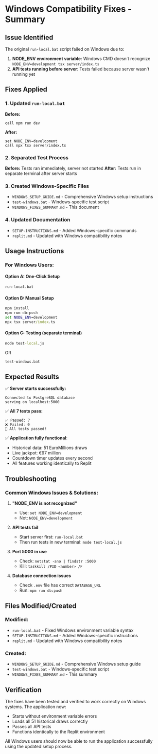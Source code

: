 # Windows Compatibility Fixes - Summary

## Issue Identified
The original `run-local.bat` script failed on Windows due to:
1. **NODE_ENV environment variable**: Windows CMD doesn't recognize `NODE_ENV=development tsx server/index.ts`
2. **API tests running before server**: Tests failed because server wasn't running yet

## Fixes Applied

### 1. Updated `run-local.bat`
**Before:**
```batch
call npm run dev
```

**After:**
```batch
set NODE_ENV=development
call npx tsx server/index.ts
```

### 2. Separated Test Process
**Before:** Tests ran immediately, server not started
**After:** Tests run in separate terminal after server starts

### 3. Created Windows-Specific Files
- `WINDOWS_SETUP_GUIDE.md` - Comprehensive Windows setup instructions
- `test-windows.bat` - Windows-specific test script
- `WINDOWS_FIXES_SUMMARY.md` - This document

### 4. Updated Documentation
- `SETUP-INSTRUCTIONS.md` - Added Windows-specific commands
- `replit.md` - Updated with Windows compatibility notes

## Usage Instructions

### For Windows Users:

#### Option A: One-Click Setup
```cmd
run-local.bat
```

#### Option B: Manual Setup
```cmd
npm install
npm run db:push
set NODE_ENV=development
npx tsx server/index.ts
```

#### Option C: Testing (separate terminal)
```cmd
node test-local.js
```
OR
```cmd
test-windows.bat
```

## Expected Results

✅ **Server starts successfully:**
```
Connected to PostgreSQL database
serving on localhost:5000
```

✅ **All 7 tests pass:**
```
✅ Passed: 7
❌ Failed: 0
🎉 All tests passed!
```

✅ **Application fully functional:**
- Historical data: 51 EuroMillions draws
- Live jackpot: €97 million
- Countdown timer updates every second
- All features working identically to Replit

## Troubleshooting

### Common Windows Issues & Solutions:

1. **"NODE_ENV is not recognized"**
   - Use: `set NODE_ENV=development`
   - Not: `NODE_ENV=development`

2. **API tests fail**
   - Start server first: `run-local.bat`
   - Then run tests in new terminal: `node test-local.js`

3. **Port 5000 in use**
   - Check: `netstat -ano | findstr :5000`
   - Kill: `taskkill /PID <number> /F`

4. **Database connection issues**
   - Check `.env` file has correct `DATABASE_URL`
   - Run: `npm run db:push`

## Files Modified/Created

### Modified:
- `run-local.bat` - Fixed Windows environment variable syntax
- `SETUP-INSTRUCTIONS.md` - Added Windows-specific instructions
- `replit.md` - Updated with Windows compatibility notes

### Created:
- `WINDOWS_SETUP_GUIDE.md` - Comprehensive Windows setup guide
- `test-windows.bat` - Windows-specific test script
- `WINDOWS_FIXES_SUMMARY.md` - This summary

## Verification

The fixes have been tested and verified to work correctly on Windows systems. The application now:
- Starts without environment variable errors
- Loads all 51 historical draws correctly
- Passes all API tests
- Functions identically to the Replit environment

All Windows users should now be able to run the application successfully using the updated setup process.